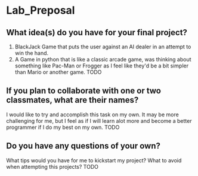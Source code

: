 # Lab_Preposal

## What idea(s) do you have for your final project?
1) BlackJack Game that puts the user against an AI dealer in an attempt to win the hand.
2) A Game in python that is like a classic arcade game, was thinking about something like Pac-Man or Frogger as I feel like they'd be a bit simpler than Mario or another game.
TODO

## If you plan to collaborate with one or two classmates, what are their names?
I would like to try and accomplish this task on my own. It may be more challenging for me, but I feel as if I will learn alot more and become a better programmer if I do my best on my own. 
TODO

## Do you have any questions of your own?
What tips would you have for me to kickstart my project?
What to avoid when attempting this projects?
TODO
